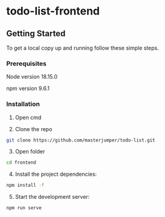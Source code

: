 # todo-list-frontend

## Getting Started

To get a local copy up and running follow these simple steps.

### Prerequisites

Node version 18.15.0

npm version 9.6.1

### Installation

1. Open cmd

2. Clone the repo

```sh
git clone https://github.com/masterjumper/todo-list.git
```

3. Open folder

```sh
cd frontend
```
4. Install the project dependencies:
```sh
npm install -f
```
5. Start the development server:
```sh
npm run serve
```
